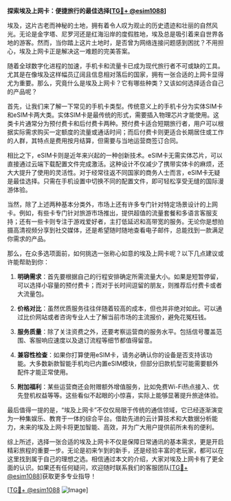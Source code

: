 **探索埃及上网卡：便捷旅行的最佳选择[[TG💪+ @esim1088](https://t.me/s/esim1088)]**

埃及，这片古老而神秘的土地，拥有着令人叹为观止的历史遗迹和壮丽的自然风光。无论是金字塔、尼罗河还是红海沿岸的度假胜地，埃及总是吸引着来自世界各地的游客。然而，当你踏上这片土地时，是否曾为网络连接问题感到困扰？不用担心，埃及上网卡正是解决这一难题的完美答案。

随着全球数字化进程的加速，手机卡和流量卡已成为现代旅行者不可或缺的工具。尤其是在像埃及这样幅员辽阔且信息相对落后的国家，拥有一张合适的上网卡显得尤为重要。那么，究竟什么是埃及上网卡？它有哪些种类？又该如何选择适合自己的产品呢？

首先，让我们来了解一下常见的手机卡类型。传统意义上的手机卡分为实体SIM卡和eSIM卡两大类。实体SIM卡是最传统的形式，需要插入物理芯片才能使用。这类卡片通常分为预付费卡和后付费卡两种。预付费卡适合短期旅行者，用户可以根据实际需求购买一定额度的流量或通话时间；而后付费卡则更适合长期居住或工作的人群，其特点是费用按月结算，但需要与当地运营商签订合同。

相比之下，eSIM卡则是近年来兴起的一种创新技术。eSIM卡无需实体芯片，可以直接通过云端下载配置文件完成激活。这种设计不仅减少了携带实体卡的麻烦，还大大提升了使用的灵活性。对于经常往返不同国家的商务人士而言，eSIM卡无疑是最佳选择。只需在手机设置中切换不同的配置文件，即可轻松享受无缝的国际漫游体验。

当然，除了上述两种基本分类外，市场上还有许多专门针对特定场景设计的上网卡。例如，有些卡专门针对旅游市场推出，提供超值的流量套餐和多语言客服支持；还有一些卡则专注于游戏爱好者，主打低延迟和高带宽的服务。无论你是想拍摄高清视频分享到社交媒体，还是希望随时随地查看电子邮件，总能找到一款满足你需求的产品。

那么，在众多选项面前，如何挑选一张称心如意的埃及上网卡呢？以下几点建议或许能帮助到你：

1. **明确需求**：首先要根据自己的行程安排确定所需流量大小。如果是短暂停留，可以选择小容量的预付费卡；而对于长时间逗留的朋友，则推荐后付费卡或者大流量包。

2. **价格对比**：虽然优质服务往往伴随着较高的成本，但也并非绝对如此。可以通过比价网站或者咨询专业人士了解当前市场的主流报价，避免花冤枉钱。

3. **服务质量**：除了关注资费之外，还要考察运营商的服务水平。包括信号覆盖范围、客服响应速度以及退订流程等细节都值得留意。

4. **兼容性检查**：如果你打算使用eSIM卡，请务必确认你的设备是否支持该功能。大多数新款智能手机均已内置eSIM模块，但部分旧款机型可能需要额外配件才能正常使用。

5. **附加福利**：某些运营商还会附赠额外增值服务，比如免费Wi-Fi热点接入、优先登机权益等等。这些看似不起眼的小惊喜，实际上能够显著提升旅途体验。

最后值得一提的是，“埃及上网卡”不仅仅局限于传统的通信领域，它已经逐渐演变为一种集娱乐、教育于一体的综合平台。借助先进的云计算技术和大数据分析能力，未来的埃及上网卡将更加智能、高效，并为广大用户提供前所未有的便利。

综上所述，选择一张合适的埃及上网卡不仅是保障日常通讯的基本需求，更是开启精彩旅程的重要一步。无论是初来乍到的新手，还是经验丰富的老玩家，都可以在这里找到属于自己的理想之选。相信通过本文的介绍，大家对埃及上网卡有了更全面的认识。如果还有任何疑问，欢迎随时联系我们的客服团队[[TG💪+ @esim1088](https://t.me/s/esim1088)]获取更多专业指导！

[[TG💪+ @esim1088](https://t.me/s/esim1088) ![Image](https://i.postimg.cc/4NQfJmqS/Snipaste-2025-05-13-00-14-12.png)]